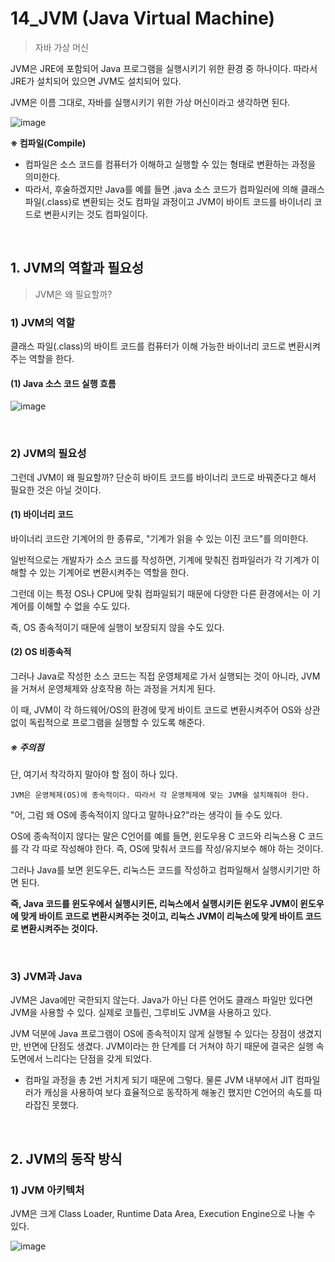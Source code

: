 # 14_JVM (Java Virtual Machine)

> 자바 가상 머신

JVM은 JRE에 포함되어 Java 프로그램을 실행시키기 위한 환경 중 하나이다. 따라서 JRE가 설치되어 있으면 JVM도 설치되어 있다.

JVM은 이름 그대로, 자바를 실행시키기 위한 가상 머신이라고 생각하면 된다.

![image](https://github.com/siwon-park/BackEnd_Study/assets/93081720/c2739645-19fa-44e3-8e9a-0360e78063e9)

**※ 컴파일(Compile)**

- 컴파일은 소스 코드를 컴퓨터가 이해하고 실행할 수 있는 형태로 변환하는 과정을 의미한다.
- 따라서, 후술하겠지만 Java를 예를 들면 .java 소스 코드가 컴파일러에 의해 클래스 파일(.class)로 변환되는 것도 컴파일 과정이고 JVM이 바이트 코드를 바이너리 코드로 변환시키는 것도 컴파일이다.

<br>

## 1. JVM의 역할과 필요성

> JVM은 왜 필요할까?

### 1) JVM의 역할

클래스 파일(.class)의 바이트 코드를 컴퓨터가 이해 가능한 바이너리 코드로 변환시켜주는 역할을 한다.

#### (1) Java 소스 코드 실행 흐름

![image](https://github.com/siwon-park/BackEnd_Study/assets/93081720/12037a36-020f-444e-a341-34bb20598c09)

<br>

### 2) JVM의 필요성

그런데 JVM이 왜 필요할까? 단순히 바이트 코드를 바이너리 코드로 바꿔준다고 해서 필요한 것은 아닐 것이다.

#### (1) 바이너리 코드

바이너리 코드란 기계어의 한 종류로, "기계가 읽을 수 있는 이진 코드"를 의미한다.

일반적으로는 개발자가 소스 코드를 작성하면, 기계에 맞춰진 컴파일러가 각 기계가 이해할 수 있는 기계어로 변환시켜주는 역할을 한다.

그런데 이는 특정 OS나 CPU에 맞춰 컴파일되기 때문에 다양한 다른 환경에서는 이 기계어를 이해할 수 없을 수도 있다.

즉, OS 종속적이기 때문에 실행이 보장되지 않을 수도 있다.

#### (2) OS 비종속적

그러나 Java로 작성한 소스 코드는 직접 운영체제로 가서 실행되는 것이 아니라, JVM을 거쳐서 운영체제와 상호작용 하는 과정을 거치게 된다.

이 때, JVM이 각 하드웨어/OS의 환경에 맞게 바이트 코드로 변환시켜주어 OS와 상관없이 독립적으로 프로그램을 실행할 수 있도록 해준다.

##### ※ 주의점

단, 여기서 착각하지 말아야 할 점이 하나 있다.

`JVM은 운영체제(OS)에 종속적이다. 따라서 각 운영체제에 맞는 JVM을 설치해줘야 한다.`

"어, 그럼 왜 OS에 종속적이지 않다고 말하나요?"라는 생각이 들 수도 있다.

OS에 종속적이지 않다는 말은 C언어를 예를 들면, 윈도우용 C 코드와 리눅스용 C 코드를 각 각 따로 작성해야 한다. 즉, OS에 맞춰서 코드를 작성/유지보수 해야 하는 것이다.

그러나 Java를 보면 윈도우든, 리눅스든 코드를 작성하고 컴파일해서 실행시키기만 하면 된다.

**즉, Java 코드를 윈도우에서 실행시키든, 리눅스에서 실행시키든 윈도우 JVM이 윈도우에 맞게 바이트 코드로 변환시켜주는 것이고, 리눅스 JVM이 리눅스에 맞게 바이트 코드로 변환시켜주는 것이다.**

<br>

### 3) JVM과 Java

JVM은 Java에만 국한되지 않는다. Java가 아닌 다른 언어도 클래스 파일만 있다면 JVM을 사용할 수 있다. 실제로 코틀린, 그루비도 JVM을 사용하고 있다.

JVM 덕분에 Java 프로그램이 OS에 종속적이지 않게 실행될 수 있다는 장점이 생겼지만, 반면에 단점도 생겼다. JVM이라는 한 단계를 더 거쳐야 하기 때문에 결국은 실행 속도면에서 느리다는 단점을 갖게 되었다.

- 컴파일 과정을 총 2번 거치게 되기 때문에 그렇다. 물론 JVM 내부에서 JIT 컴파일러가 캐싱을 사용하여 보다 효율적으로 동작하게 해놓긴 했지만 C언어의 속도를 따라잡진 못했다.

<br>

## 2. JVM의 동작 방식

### 1) JVM 아키텍처

JVM은 크게 Class Loader, Runtime Data Area, Execution Engine으로 나눌 수 있다.

![image](https://github.com/siwon-park/BackEnd_Study/assets/93081720/19d46efc-5ea9-4361-b754-e6cf6b38e704)

